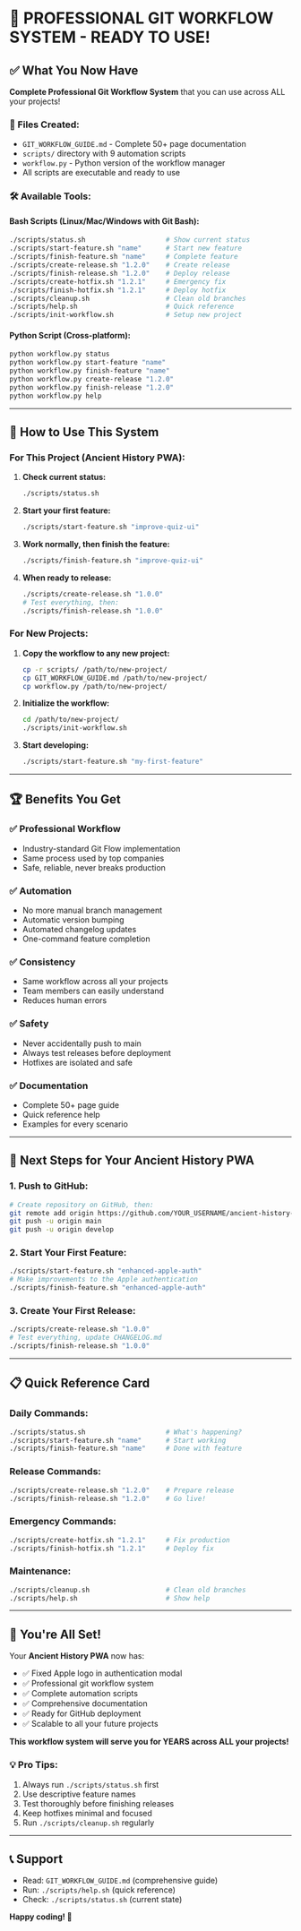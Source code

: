 # 🚀 PROFESSIONAL GIT WORKFLOW SYSTEM - READY TO USE!

## ✅ What You Now Have

**Complete Professional Git Workflow System** that you can use across ALL your projects!

### 📁 Files Created:
- `GIT_WORKFLOW_GUIDE.md` - Complete 50+ page documentation
- `scripts/` directory with 9 automation scripts
- `workflow.py` - Python version of the workflow manager
- All scripts are executable and ready to use

### 🛠️ Available Tools:

#### Bash Scripts (Linux/Mac/Windows with Git Bash):
```bash
./scripts/status.sh                    # Show current status
./scripts/start-feature.sh "name"      # Start new feature
./scripts/finish-feature.sh "name"     # Complete feature
./scripts/create-release.sh "1.2.0"    # Create release
./scripts/finish-release.sh "1.2.0"    # Deploy release
./scripts/create-hotfix.sh "1.2.1"     # Emergency fix
./scripts/finish-hotfix.sh "1.2.1"     # Deploy hotfix
./scripts/cleanup.sh                   # Clean old branches
./scripts/help.sh                      # Quick reference
./scripts/init-workflow.sh             # Setup new project
```

#### Python Script (Cross-platform):
```bash
python workflow.py status
python workflow.py start-feature "name"
python workflow.py finish-feature "name"
python workflow.py create-release "1.2.0"
python workflow.py finish-release "1.2.0"
python workflow.py help
```

---

## 🎯 How to Use This System

### For This Project (Ancient History PWA):

1. **Check current status:**
   ```bash
   ./scripts/status.sh
   ```

2. **Start your first feature:**
   ```bash
   ./scripts/start-feature.sh "improve-quiz-ui"
   ```

3. **Work normally, then finish the feature:**
   ```bash
   ./scripts/finish-feature.sh "improve-quiz-ui"
   ```

4. **When ready to release:**
   ```bash
   ./scripts/create-release.sh "1.0.0"
   # Test everything, then:
   ./scripts/finish-release.sh "1.0.0"
   ```

### For New Projects:

1. **Copy the workflow to any new project:**
   ```bash
   cp -r scripts/ /path/to/new-project/
   cp GIT_WORKFLOW_GUIDE.md /path/to/new-project/
   cp workflow.py /path/to/new-project/
   ```

2. **Initialize the workflow:**
   ```bash
   cd /path/to/new-project/
   ./scripts/init-workflow.sh
   ```

3. **Start developing:**
   ```bash
   ./scripts/start-feature.sh "my-first-feature"
   ```

---

## 🏆 Benefits You Get

### ✅ **Professional Workflow**
- Industry-standard Git Flow implementation
- Same process used by top companies
- Safe, reliable, never breaks production

### ✅ **Automation**
- No more manual branch management
- Automatic version bumping
- Automated changelog updates
- One-command feature completion

### ✅ **Consistency**
- Same workflow across all your projects
- Team members can easily understand
- Reduces human errors

### ✅ **Safety**
- Never accidentally push to main
- Always test releases before deployment
- Hotfixes are isolated and safe

### ✅ **Documentation**
- Complete 50+ page guide
- Quick reference help
- Examples for every scenario

---

## 🚀 Next Steps for Your Ancient History PWA

### 1. Push to GitHub:
```bash
# Create repository on GitHub, then:
git remote add origin https://github.com/YOUR_USERNAME/ancient-history-pwa.git
git push -u origin main
git push -u origin develop
```

### 2. Start Your First Feature:
```bash
./scripts/start-feature.sh "enhanced-apple-auth"
# Make improvements to the Apple authentication
./scripts/finish-feature.sh "enhanced-apple-auth"
```

### 3. Create Your First Release:
```bash
./scripts/create-release.sh "1.0.0"
# Test everything, update CHANGELOG.md
./scripts/finish-release.sh "1.0.0"
```

---

## 📋 Quick Reference Card

### Daily Commands:
```bash
./scripts/status.sh                    # What's happening?
./scripts/start-feature.sh "name"      # Start working
./scripts/finish-feature.sh "name"     # Done with feature
```

### Release Commands:
```bash
./scripts/create-release.sh "1.2.0"    # Prepare release
./scripts/finish-release.sh "1.2.0"    # Go live!
```

### Emergency Commands:
```bash
./scripts/create-hotfix.sh "1.2.1"     # Fix production
./scripts/finish-hotfix.sh "1.2.1"     # Deploy fix
```

### Maintenance:
```bash
./scripts/cleanup.sh                   # Clean old branches
./scripts/help.sh                      # Show help
```

---

## 🎉 You're All Set!

Your **Ancient History PWA** now has:
- ✅ Fixed Apple logo in authentication modal
- ✅ Professional git workflow system
- ✅ Complete automation scripts
- ✅ Comprehensive documentation
- ✅ Ready for GitHub deployment
- ✅ Scalable to all your future projects

**This workflow system will serve you for YEARS across ALL your projects!**

### 💡 Pro Tips:
1. Always run `./scripts/status.sh` first
2. Use descriptive feature names
3. Test thoroughly before finishing releases
4. Keep hotfixes minimal and focused
5. Run `./scripts/cleanup.sh` regularly

---

## 📞 Support

- Read: `GIT_WORKFLOW_GUIDE.md` (comprehensive guide)
- Run: `./scripts/help.sh` (quick reference)
- Check: `./scripts/status.sh` (current state)

**Happy coding! 🚀**
